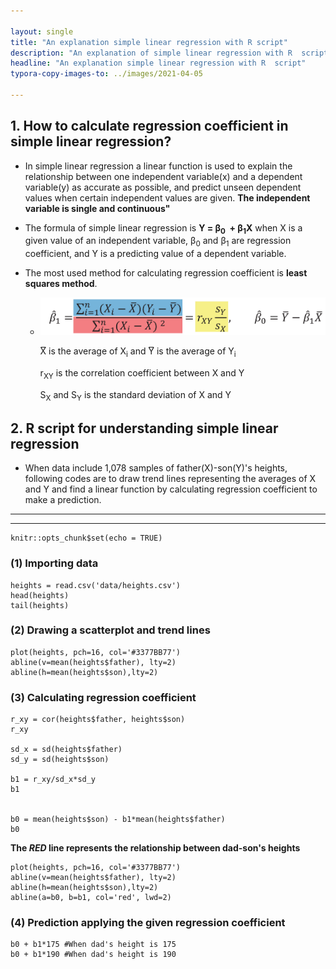 ```yaml
---

layout: single
title: "An explanation simple linear regression with R script"
description: "An explanation of simple linear regression with R  script"
headline: "An explanation simple linear regression with R  script"
typora-copy-images-to: ../images/2021-04-05

---
```


## 1. How to calculate regression coefficient in simple linear regression? 

- In simple linear regression a linear function is used to explain the relationship between one independent variable(x) and a dependent variable(y) as accurate as possible, and predict unseen dependent values when certain independent values are given. **The independent variable is single and continuous"**

- The formula of simple linear regression is **Y = &beta;<sub>0</sub>  + &beta;<sub>1</sub>X** when X is a given value of an independent variable, &beta;<sub>0</sub>  and  &beta;<sub>1</sub> are regression coefficient, and Y is a predicting value of a dependent variable.

- The most used method for calculating regression coefficient is **least squares method**.

  - <center><img src ="/images/2021-04-05/1.png"></center>

    X&#x035E; is the average of X<sub>i</sub> and Y&#x035E; is the average of Y<sub>i</sub>

    r<sub>XY</sub> is the correlation coefficient between X and Y

    S<sub>X</sub> and S<sub>Y</sub> is the standard deviation of X and Y

## 2. R script for understanding simple linear regression

- When data include 1,078 samples of father(X)-son(Y)'s heights, following codes are to draw trend lines representing the averages of X and Y and find a linear function by calculating regression coefficient to make a prediction.

  
---

---

```{r setup, include=FALSE}
knitr::opts_chunk$set(echo = TRUE)
```

### (1) Importing data

```{r}
heights = read.csv('data/heights.csv')
head(heights)
tail(heights)
```

### (2) Drawing a scatterplot and trend lines

```{r scatterplot1, echo=TRUE}
plot(heights, pch=16, col='#3377BB77')
abline(v=mean(heights$father), lty=2)
abline(h=mean(heights$son),lty=2)
```

### (3) Calculating regression coefficient

```{r}
r_xy = cor(heights$father, heights$son)
r_xy

sd_x = sd(heights$father)
sd_y = sd(heights$son)

b1 = r_xy/sd_x*sd_y
b1


b0 = mean(heights$son) - b1*mean(heights$father)
b0
```

**The *RED* line represents the relationship between dad-son's heights** 

```{r scatterplot_regression, echo=TRUE}
plot(heights, pch=16, col='#3377BB77')
abline(v=mean(heights$father), lty=2)
abline(h=mean(heights$son),lty=2)
abline(a=b0, b=b1, col='red', lwd=2)
```

### (4) Prediction applying the given regression coefficient

```{r}
b0 + b1*175 #When dad's height is 175
b0 + b1*190 #When dad's height is 190
```

